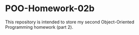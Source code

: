 # POO-Homework-02b
This repository is intended to store my second Object-Oriented Programming homework (part 2).
